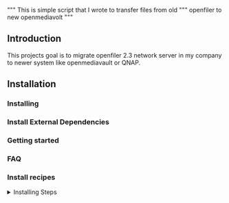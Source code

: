 """ This is simple script that I wrote to transfer files from old
""" openfiler to new openmediavolt 
"""
## Introduction
This projects goal is to migrate openfiler 2.3 network server in my company to newer system like openmediavault or QNAP.
## Installation
### Installing 
### Install External Dependencies

### Getting started
### FAQ
### Install recipes

<details><summary>Installing Steps</summary>

    ```
    sudo apt install make gcc ripgre uzip git
    ```
</details>

